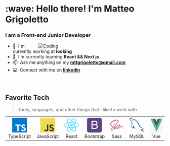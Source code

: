 <h1 align="left" id="macropower-title">:wave: Hello there! I'm Matteo Grigoletto</h1>
<h3 align="left">I am a Front-end  Junior Developer</h3>

<a href="#macropower-title">
  <img align="right" alt="Coding" width="400" src="https://cdn.dribbble.com/users/1162077/screenshots/3848914/programmer.gif" alt="macropower" align="right" />
</a>

- :office: &nbsp;I'm currently working at **looking**
- :seedling: &nbsp;I’m currently learning **React && Next js**
- :mailbox: &nbsp;Ask me anything on my **mttgrigoletto@gmail.com**
- :computer: &nbsp;Connect with me on **[linkedin]**

<br>

<h2 align="left" id="macropower-tech">Favorite Tech</h2>

> Tools, languages, and other things that I like to work with.

<table>
  <tr>
    <td align="center" width="96">
      <a href="#macropower-tech">
        <img src="./img/typescript-original.svg" width="48" height="48" alt="TypeScript" />
      </a>
      <br>TypeScript
    </td>
    <td align="center" width="96">
      <a href="#macropower-tech">
        <img src="./img/javascript-original.svg" width="48" height="48" alt="JavaScript" />
      </a>
      <br>JavaScript
    </td>
    <td align="center" width="96">
      <a href="#macropower-tech" >
        <img src="./img/react-original.svg" width="48" height="48" alt="React" />
      </a>
      <br>React
    </td>
    <td align="center" width="96">
      <a href="#macropower-tech">
        <img src="./img/bootstrap-plain.svg" width="48" height="48" alt="Bootstrap" />
      </a>
      <br>Bootstrap
    </td>
    <td align="center" width="96">
      <a href="#macropower-tech">
        <img src="./img/sass-original.svg" width="48" height="48" alt="Sass" />
      </a>
      <br>Sass
    </td>
     <td align="center"  width="96">
      <a href="#macropower-tech">
        <img src="./img/mysql-original.svg" width="48" height="48" alt="MySQL" />
      </a>
      <br>MySQL
    </td>
     <td align="center"  width="96">
      <a href="#macropower-tech">
        <img src="./img/vue-orignal.svg" width="48" height="48" alt="Vue" />
      </a>
      <br>Vue
    </td>
  </tr>
</table>

[linkedin]: https://www.linkedin.com/in/matteo--grigoletto/ "Matteo Grigoletto LinkedIn"
